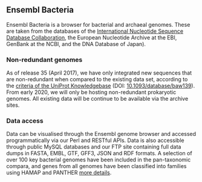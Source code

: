 ## Ensembl Bacteria

Ensembl Bacteria is a browser for bacterial and archaeal genomes. These are taken from the databases of the [International Nucleotide Sequence Database Collaboration](http://www.insdc.org/), the European Nucleotide Archive at the EBI, GenBank at the NCBI, and the DNA Database of Japan).

### Non-redundant genomes

As of release 35 (April 2017), we have only integrated new sequences that are non-redundant when compared to the existing data set, according to the [criteria of the UniProt Knowledgebase](http://http://insideuniprot.blogspot.co.uk/2015_05_01_archive.html) (DOI: [10.1093/database/baw139](https://www.ncbi.nlm.nih.gov/pmc/articles/PMC5199198/)). From early 2020, we will only be hosting non-redundant prokaryotic genomes. All existing data will be continue to be available via the archive sites.

### Data access

Data can be visualised through the Ensembl genome browser and accessed programmatically via our Perl and RESTful APIs. Data is also accessible through public MySQL databases and our FTP site containing full data dumps in FASTA, EMBL, GTF, GFF3, JSON and RDF formats. A selection of over 100 key bacterial genomes have been included in the pan-taxonomic compara, and genes from all genomes have been classified into families using HAMAP and PANTHER [more details](/info/docs/compara/index.html).

